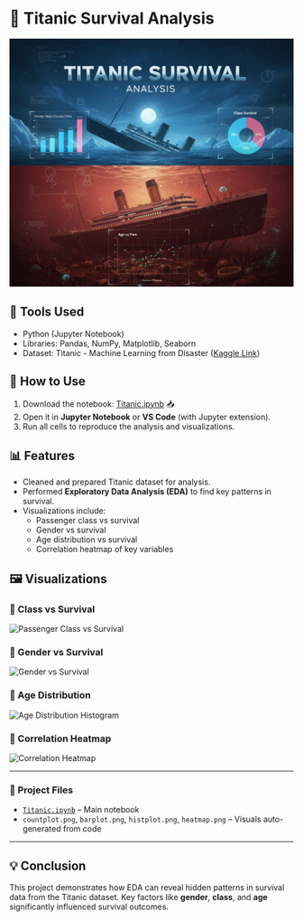 # 🚢 Titanic Survival Analysis

![Titanic Analysis](https://github.com/Salmaraafat/Titanic-Survival-Analysis/raw/main/Visualization/Titanic%20Analysis.png)
## 🧰 Tools Used

- Python (Jupyter Notebook)
- Libraries: Pandas, NumPy, Matplotlib, Seaborn
- Dataset: Titanic - Machine Learning from Disaster ([Kaggle Link](https://www.kaggle.com/competitions/titanic))

## 🚀 How to Use

1. Download the notebook: [Titanic.ipynb](Titanic.ipynb) 📥  
2. Open it in **Jupyter Notebook** or **VS Code** (with Jupyter extension).
3. Run all cells to reproduce the analysis and visualizations.

## 📊 Features

- Cleaned and prepared Titanic dataset for analysis.
- Performed **Exploratory Data Analysis (EDA)** to find key patterns in survival.
- Visualizations include:
  - Passenger class vs survival
  - Gender vs survival
  - Age distribution vs survival
  - Correlation heatmap of key variables

## 🖼️ Visualizations

### 🔹 Class vs Survival
![Passenger Class vs Survival](countplot.png)

### 🔹 Gender vs Survival
![Gender vs Survival](barplot.png)

### 🔹 Age Distribution
![Age Distribution Histogram](histplot.png)

### 🔹 Correlation Heatmap
![Correlation Heatmap](heatmap.png)

---

### 📁 Project Files

- [`Titanic.ipynb`](Titanic.ipynb) – Main notebook
- `countplot.png`, `barplot.png`, `histplot.png`, `heatmap.png` – Visuals auto-generated from code

---

## 💡 Conclusion

This project demonstrates how EDA can reveal hidden patterns in survival data from the Titanic dataset. Key factors like **gender**, **class**, and **age** significantly influenced survival outcomes.

